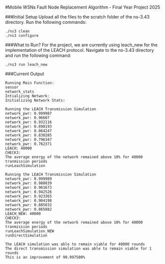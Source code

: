 #Mobile WSNs Fault Node Replacement Algorithm - Final Year Project 2025

###Initial Setup
Upload all the files to the scratch folder of the ns-3.43 directory. Run the following commands:
```
./ns3 clean
./ns3 configure
```
###What to Run?
For the project, we are currently using leach_new for the implementation of the LEACH protocol. Navigate to the ns-3.43 directory and run the following command:
```
./ns3 run leach_new
```
###Current Output
```
Running Main Function:
sensor
network_stats
Intializing Network:
Initializing Network Stats:

Running the LEACH Transmission Simulation
network_pwr: 0.999987
network_pwr: 0.96607
network_pwr: 0.932116
network_pwr: 0.898193
network_pwr: 0.864247
network_pwr: 0.830285
network_pwr: 0.796347
network_pwr: 0.762371
LEACH: 40000
CHECK3:
The average energy of the network remained above 10% for 40000 tranmission periods
runLeachSimulation

Running the LEACH Transmission Simulation
network_pwr: 0.999989
network_pwr: 0.980839
network_pwr: 0.961673
network_pwr: 0.942526
network_pwr: 0.923365
network_pwr: 0.904198
network_pwr: 0.885032
network_pwr: 0.865882
LEACH_NEW: 40000
CHECK3:
The average energy of the network remained above 10% for 40000 tranmission periods
runLeachSimulation_NEW
runDirectSimulation

The LEACH simulation was able to remain viable for 40000 rounds
The direct transmission simulation was able to remain viable for 1 rounds
This is an improvement of 99.997500%
```

